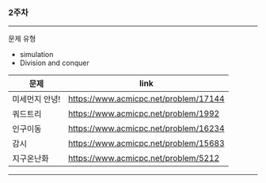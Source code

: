 ### 2주차 
---
문제 유형 
- simulation
- Division and conquer

| 문제 | link |
| ------ | ------ |
| 미세먼지 안녕! | https://www.acmicpc.net/problem/17144 |
| 쿼드트리 | https://www.acmicpc.net/problem/1992 |
| 인구이동 | https://www.acmicpc.net/problem/16234 |
| 감시 | https://www.acmicpc.net/problem/15683 |
| 지구온난화 | https://www.acmicpc.net/problem/5212 |
---
